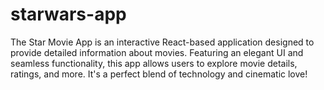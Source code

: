 # starwars-app
The Star Movie App is an interactive React-based application designed to provide detailed information about movies. Featuring an elegant UI and seamless functionality, this app allows users to explore movie details, ratings, and more. It's a perfect blend of technology and cinematic love!
